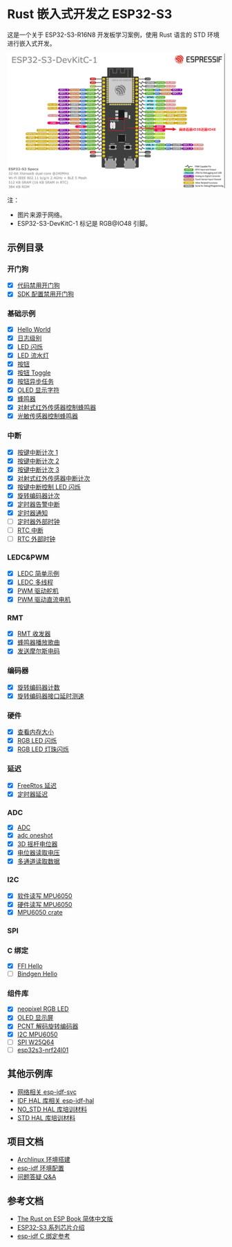 # Rust 嵌入式开发之 ESP32-S3

这是一个关于 ESP32-S3-R16N8 开发板学习案例，使用 Rust 语言的 STD 环境进行嵌入式开发。

![ESP32-S3-DevKitC-1](images/ESP32-S3-DevKitC-1.png)

注：

- 图片来源于网络。
- ESP32-S3-DevKitC-1 标记是 RGB@IO48 引脚。

## 示例目录

### 开门狗

- [x] [代码禁用开门狗](app/wdg/code_disable_wdg/README.md)
- [x] [SDK 配置禁用开门狗](app/wdg/sdkconfig_disable_wdg/README.md)

### 基础示例

- [x] [Hello World](app/basic/hello_world/README.md)
- [x] [日志级别](app/basic/log_level/README.md)
- [x] [LED 闪烁](app/basic/blinky/README.md)
- [x] [LED 流水灯](app/basic/led_flow_light/README.md)
- [x] [按钮](app/basic/button/README.md)
- [x] [按钮 Toggle](app/basic/button_toggle/README.md)
- [x] [按钮异步任务](app/basic/button_async/README.md)
- [x] [OLED 显示字符](app/basic/oled_show_str/README.md)
- [x] [蜂鸣器](app/basic/buzzer/README.md)
- [x] [对射式红外传感器控制蜂鸣器](app/basic/opposing_infrared_sensor_buzzer/README.md)
- [x] [光敏传感器控制蜂鸣器](app/basic/light_sensor_control_buzzer/README.md)

### 中断

- [x] [按键中断计次 1](app/interrupt/key_isr1/README.md)
- [x] [按键中断计次 2](app/interrupt/key_isr2/README.md)
- [x] [按键中断计次 3](app/interrupt/key_isr3/README.md)
- [x] [对射式红外传感器中断计次](app/interrupt/opposing_infrared_sensor_count/README.md)
- [x] [按键中断控制 LED 闪烁](app/interrupt/button_isr/README.md)
- [x] [旋转编码器计次](app/interrupt/rotary_encoder_count/README.md)
- [x] [定时器告警中断](app/interrupt/timer_alarm_isr/README.md)
- [x] [定时器通知](app/interrupt/timer_notify/README.md)
- [ ] [定时器外部时钟](app/interrupt/timer_external_clock/README.md)
- [ ] [RTC 中断](app/interrupt/rtc_isr/README.md)
- [ ] [RTC 外部时钟](app/interrupt/rtc_gpio/README.md)

### LEDC&PWM

- [x] [LEDC 简单示例](app/ledc/ledc_simple/README.md)
- [x] [LEDC 多线程](app/ledc/ledc_threads/README.md)
- [x] [PWM 驱动舵机](app/ledc/pwm_driven_servo/README.md)
- [x] [PWM 驱动直流电机](app/ledc/pwm_driven_motor/README.md)

### RMT

- [x] [RMT 收发器](app/rmt/rmt_transceiver/README.md)
- [x] [蜂鸣器播放歌曲](app/rmt/rmt_musical_buzzer/README.md)
- [x] [发送摩尔斯电码](app/rmt/rmt_morse_code/README.md)

### 编码器

- [x] [旋转编码器计数](app/encoder/rotary_encoder/README.md)
- [x] [旋转编码器接口延时测速](app/encoder/rotary_encoder_speed/README.md)

### 硬件

- [x] [查看内存大小](app/hardware/hardware_memory_size/README.md)
- [x] [RGB LED 闪烁](app/hardware/hardware_rgb_led/README.md)
- [x] [RGB LED 灯珠闪烁](app/hardware/hardware_multiple_rgb_led/README.md)

### 延迟

- [x] [FreeRtos 延迟](app/delay/freertos_delay/README.md)
- [x] [定时器延迟](app/delay/async_timer_delay/README.md)

### ADC

- [x] [ADC](app/adc/adc/README.md)
- [x] [adc oneshot](app/adc/adc_oneshot/README.md)
- [x] [3D 摇杆电位器](app/adc/joystick_potentiometer_3d/README.md)
- [x] [电位器读取电压](app/adc/potentiometer_reading_voltage/README.md)
- [x] [多通道读取数据](app/adc/ad_multichannel/README.md)

### I2C

- [x] [软件读写 MPU6050](app/i2c/i2c_soft_mpu6050/README.md)
- [x] [硬件读写 MPU6050](app/i2c/i2c_hard_mpu6050/README.md)
- [x] [MPU6050 crate](app/i2c/i2c_mpu6050_crate/README.md)

### SPI

### C 绑定

- [x] [FFI Hello](app/ffi/ffi_hello/README.md)
- [ ] [Bindgen Hello](app/ffi/bindgen_hello/README.md)

### 组件库

- [x] [neopixel RGB LED](core/neopixel/README.md)
- [x] [OLED 显示屏](core/oled/README.md)
- [x] [PCNT 解码旋转编码器](core/pcnt_encoder/README.md)
- [x] [I2C MPU6050](core/mpu6050/README.md)
- [ ] [SPI W25Q64](core/w25q64/README.md)
- [ ] [esp32s3-nrf24l01](core/esp32s3-nrf24l01/README.md)

## 其他示例库

- [网络相关 esp-idf-svc](https://github.com/esp-rs/esp-idf-svc/tree/master/examples)
- [IDF HAL 库相关 esp-idf-hal](https://github.com/esp-rs/esp-idf-hal/tree/master/examples)
- [NO_STD HAL 库培训材料](https://github.com/esp-rs/no_std-training/blob/main/README.md)
- [STD HAL 库培训材料](https://github.com/esp-rs/std-training/blob/main/README.md)

## 项目文档

- [Archlinux 环境搭建](./docs/Archlinux环境搭建.md)
- [esp-idf 环境配置](./docs/esp-idf环境配置.md)
- [问题答疑 Q&A](./docs/问题答疑Q&A.md)

## 参考文档

- [The Rust on ESP Book 简体中文版](https://narukara.github.io/rust-on-esp-book-zh-cn/introduction.html)
- [ESP32-S3 系列芯片介绍](https://blog.csdn.net/MJiarong_personal/article/details/121726585)
- [esp-idf C 绑定参考](https://esp-rs.github.io/esp-idf-svc/esp_idf_svc/index.html)
